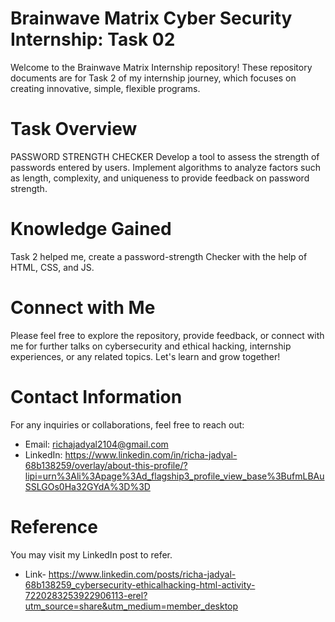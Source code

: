 # Brainwave Matrix Cyber Security Internship: Task 02
Welcome to the Brainwave Matrix Internship repository! These repository documents are for Task 2 of my internship journey, which focuses on creating innovative, simple, flexible programs.

# Task Overview
PASSWORD STRENGTH CHECKER
Develop a tool to assess the strength of passwords entered by users. Implement algorithms to analyze factors such as length, complexity, and uniqueness to provide feedback on password strength.

# Knowledge Gained
Task 2 helped me, create a password-strength Checker with the help of HTML, CSS, and JS.

# Connect with Me
Please feel free to explore the repository, provide feedback, or connect with me for further talks on cybersecurity and ethical hacking, internship experiences, or any related topics. Let's learn and grow together!

# Contact Information
For any inquiries or collaborations, feel free to reach out:
*  Email: richajadyal2104@gmail.com
*  LinkedIn: https://www.linkedin.com/in/richa-jadyal-68b138259/overlay/about-this-profile/?lipi=urn%3Ali%3Apage%3Ad_flagship3_profile_view_base%3BufmLBAuSSLGOs0Ha32GYdA%3D%3D

# Reference
You may visit my LinkedIn post to refer. 
* Link- https://www.linkedin.com/posts/richa-jadyal-68b138259_cybersecurity-ethicalhacking-html-activity-7220283253922906113-erel?utm_source=share&utm_medium=member_desktop
